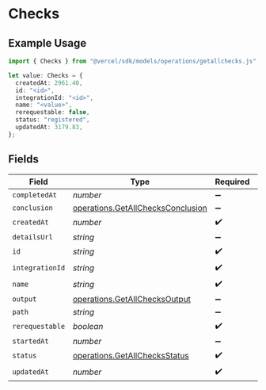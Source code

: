 # Checks

## Example Usage

```typescript
import { Checks } from "@vercel/sdk/models/operations/getallchecks.js";

let value: Checks = {
  createdAt: 2961.40,
  id: "<id>",
  integrationId: "<id>",
  name: "<value>",
  rerequestable: false,
  status: "registered",
  updatedAt: 3179.83,
};
```

## Fields

| Field                                                                                  | Type                                                                                   | Required                                                                               | Description                                                                            |
| -------------------------------------------------------------------------------------- | -------------------------------------------------------------------------------------- | -------------------------------------------------------------------------------------- | -------------------------------------------------------------------------------------- |
| `completedAt`                                                                          | *number*                                                                               | :heavy_minus_sign:                                                                     | N/A                                                                                    |
| `conclusion`                                                                           | [operations.GetAllChecksConclusion](../../models/operations/getallchecksconclusion.md) | :heavy_minus_sign:                                                                     | N/A                                                                                    |
| `createdAt`                                                                            | *number*                                                                               | :heavy_check_mark:                                                                     | N/A                                                                                    |
| `detailsUrl`                                                                           | *string*                                                                               | :heavy_minus_sign:                                                                     | N/A                                                                                    |
| `id`                                                                                   | *string*                                                                               | :heavy_check_mark:                                                                     | N/A                                                                                    |
| `integrationId`                                                                        | *string*                                                                               | :heavy_check_mark:                                                                     | N/A                                                                                    |
| `name`                                                                                 | *string*                                                                               | :heavy_check_mark:                                                                     | N/A                                                                                    |
| `output`                                                                               | [operations.GetAllChecksOutput](../../models/operations/getallchecksoutput.md)         | :heavy_minus_sign:                                                                     | N/A                                                                                    |
| `path`                                                                                 | *string*                                                                               | :heavy_minus_sign:                                                                     | N/A                                                                                    |
| `rerequestable`                                                                        | *boolean*                                                                              | :heavy_check_mark:                                                                     | N/A                                                                                    |
| `startedAt`                                                                            | *number*                                                                               | :heavy_minus_sign:                                                                     | N/A                                                                                    |
| `status`                                                                               | [operations.GetAllChecksStatus](../../models/operations/getallchecksstatus.md)         | :heavy_check_mark:                                                                     | N/A                                                                                    |
| `updatedAt`                                                                            | *number*                                                                               | :heavy_check_mark:                                                                     | N/A                                                                                    |